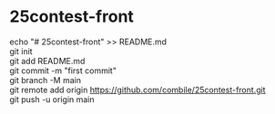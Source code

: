 # 25contest-front

echo "# 25contest-front" >> README.md
<br/>
git init
<br/>
git add README.md
<br/>
git commit -m "first commit"
<br/>
git branch -M main
<br/>
git remote add origin https://github.com/combile/25contest-front.git
<br/>
git push -u origin main
